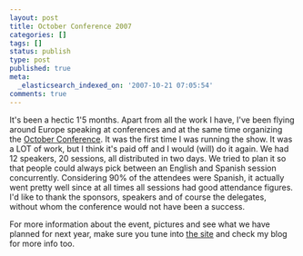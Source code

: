 ```yaml
---
layout: post
title: October Conference 2007
categories: []
tags: []
status: publish
type: post
published: true
meta:
  _elasticsearch_indexed_on: '2007-10-21 07:05:54'
comments: true
---
```

<p>It's been a hectic 1'5 months. Apart from all the work I have, I've been flying around Europe speaking at conferences and at the same time organizing the <a href="http://www.octoberconference.net">October Conference</a>. It was the first time I was running the show. It was a LOT of work, but I think it's paid off and I would (will) do it again. We had 12 speakers, 20 sessions, all distributed in two days. We tried to plan it so that people could always pick between an English and Spanish session concurrently. Considering 90% of the attendees were Spanish, it actually went pretty well since at all times all sessions had good attendance figures. I'd like to thank the sponsors, speakers and of course the delegates, without whom the conference would not have been a success.</p>  <p>For more information about the event, pictures and see what we have planned for next year, make sure you tune into <a href="http://www.octoberconference.net">the site</a> and check my blog for more info too.</p>

